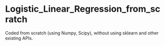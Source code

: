 # Logistic_Linear_Regression_from_scratch
Coded from scratch (using Numpy, Scipy), without using sklearn and other existing APIs.

